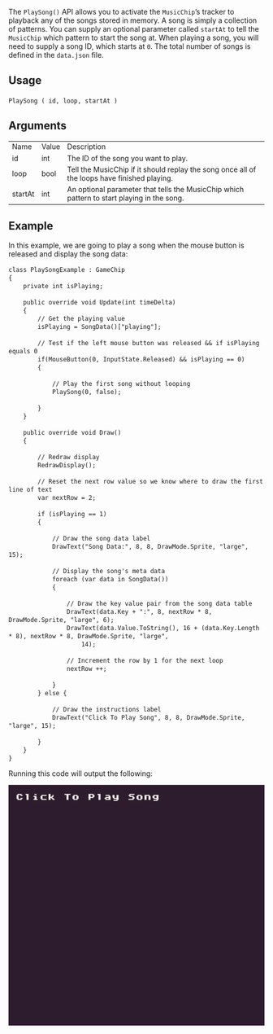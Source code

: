 The `PlaySong()` API allows you to activate the `MusicChip`’s tracker to playback any of the songs stored in memory. A song is simply a collection of patterns. You can supply an optional parameter called `startAt` to tell the `MusicChip` which pattern to start the song at. When playing a song, you will need to supply a song ID, which starts at `0`. The total number of songs is defined in the `data.json` file.

## Usage

`PlaySong ( id, loop, startAt )`

## Arguments

<table>
  <tr>
    <td>Name</td>
    <td>Value</td>
    <td>Description</td>
  </tr>
  <tr>
    <td>id</td>
    <td>int</td>
    <td>The ID of the song you want to play.</td>
  </tr>
  <tr>
    <td>loop</td>
    <td>bool</td>
    <td>Tell the MusicChip if it should replay the song once all of the loops have finished playing.</td>
  </tr>
  <tr>
    <td>startAt</td>
    <td>int</td>
    <td>An optional parameter that tells the MusicChip which pattern to start playing in the song.</td>
  </tr>
</table>


## Example

In this example, we are going to play a song when the mouse button is released and display the song data:

    class PlaySongExample : GameChip
    {
        private int isPlaying;

        public override void Update(int timeDelta)
        { 
            // Get the playing value
            isPlaying = SongData()["playing"];

            // Test if the left mouse button was released && if isPlaying equals 0
            if(MouseButton(0, InputState.Released) && isPlaying == 0)
            { 

                // Play the first song without looping
                PlaySong(0, false);

            }
        }

        public override void Draw()
        { 

            // Redraw display
            RedrawDisplay();

            // Reset the next row value so we know where to draw the first line of text
            var nextRow = 2;

            if (isPlaying == 1)
            {

                // Draw the song data label
                DrawText("Song Data:", 8, 8, DrawMode.Sprite, "large", 15);

                // Display the song's meta data
                foreach (var data in SongData())
                {

                    // Draw the key value pair from the song data table
                    DrawText(data.Key + ":", 8, nextRow * 8, DrawMode.Sprite, "large", 6);
                    DrawText(data.Value.ToString(), 16 + (data.Key.Length * 8), nextRow * 8, DrawMode.Sprite, "large",
                        14);

                    // Increment the row by 1 for the next loop
                    nextRow ++;

                }
            } else { 

                // Draw the instructions label
                DrawText("Click To Play Song", 8, 8, DrawMode.Sprite, "large", 15);

            }
        }
    }

Running this code will output the following:

![image alt text](images/PlaySongOutput_image_0.png)



